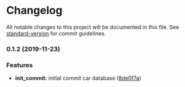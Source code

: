 # Changelog

All notable changes to this project will be documented in this file. See [standard-version](https://github.com/conventional-changelog/standard-version) for commit guidelines.

### 0.1.2 (2019-11-23)


### Features

* **init_commit:** initial commit car database ([8de0f7a](https://github.com/darylwalsh/spring-boot-react-hooks-material-ui/commit/8de0f7ac8fa8c504af52e7d2819392edac3a3990))
